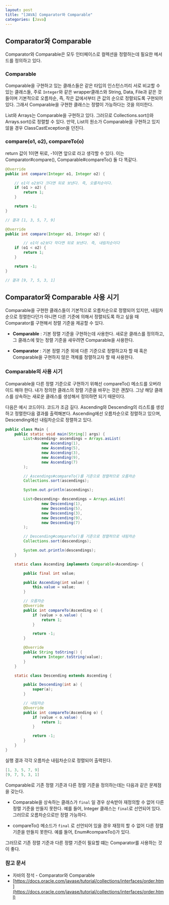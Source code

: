 ```yaml
---
layout: post
title: "[JAVA] Comparator와 Comparable"
categories: [Java]
---
```


## Comparator와 Comparable

Comparator와 Comparable은 모두 인터페이스로 컬렉션을 정렬하는데 필요한 메서드를 정의하고 있다.

### Comparable

Comparable을 구현하고 있는 클래스들은 같은 타입의 인스턴스끼리 서로 비교할 수 있는 클래스들, 주로 `Integer`와 같은 wrapper클래스와 String, Data, File과 같은 것들이며 기본적으로 오름차순, 즉, 작은 값에서부터 큰 값의 순으로 정렬되도록 구현되어 있다. 그래서 Comparable을 구현한 클래스는 정렬이 가능하다는 것을 의미한다.

List와 Arrays는 Comparable을 구현하고 있다. 그러므로 Collections.sort()와 Arrays.sort()로 정렬할 수 있다.  만약, List의 원소가 Comparable을 구현하고 있지 않을 경우 ClassCastException을 던진다.

### compare(o1, o2), compareTo(o)

return 값이 1이면 뒤로, -1이면 앞으로 라고 생각할 수 있다. 이는 Comparator#compare(), Comparable#compareTo() 둘 다 똑같다.

```java
@Override
public int compare(Integer o1, Integer o2) {

    // o1이 o2보다 크다면 뒤로 보낸다. 즉, 오름차순이다.
    if (o1 > o2) {
        return 1;
    }

    return -1;
}

// 결과 [1, 3, 5, 7, 9]
```

```java
@Override
public int compare(Integer o1, Integer o2) {

		// o1이 o2보다 작다면 뒤로 보낸다. 즉, 내림차순이다
    if (o1 < o2) {
        return 1;
    }

    return -1;
}

// 결과 [9, 7, 5, 3, 1]
```

## Comparator와 Comparable 사용 시기

Comparable을 구현한 클래스들이 기본적으로 오름차순으로 정렬되어 있지만, 내림차순으로 정렬한다던가 아니면 다른 기준에 의해서 정렬되도록 하고 싶을 때 Comparator를 구현해서 정렬 기준을 제공할 수 있다.

- **Comparable** : 기본 정렬 기준을 구현하는데 사용한다. 새로운 클래스를 정의하고, 그 클래스에 맞는 정렬 기준을 새우려면 Comparable을 사용한다.

- **Comparator** : 기본 정렬 기준 외에 다른 기준으로 정렬하고자 할 때 혹은 Comparable을 구현하지 않은 객체를 정렬하고자 할 때 사용한다.

### Comparable의 사용 시기

Comparable을 다른 정렬 기준으로 구현하기 위해선 compareTo() 메소드를 오버라이드 해야 한다. 내가 정의한 클래스의 정렬 기준을 바꾸는 것은 괜찮다. 그냥 해당 클래스를 상속하는 새로운 클래스를 생성해서 정의하면 되기 때문이다.

다음은 예시 코드이다. 코드가 조금 길다. Ascending와 Descending의 리스트를 생성하고 정렬한다음 결과를 출력해본다. Ascending에선 오름차순으로 정렬하고 있으며, Descending에선 내림차순으로 정렬하고 있다.

```java
public class Main {
    public static void main(String[] args) {
        List<Ascending> ascendings = Arrays.asList(
                new Ascending(1),
                new Ascending(5),
                new Ascending(3),
                new Ascending(9),
                new Ascending(7)
        );

        // Ascendings#compareTo()를 기준으로 정렬하므로 오름차순
        Collections.sort(ascendings);

        System.out.println(ascendings);

        List<Descending> descendings = Arrays.asList(
                new Descending(1),
                new Descending(5),
                new Descending(3),
                new Descending(9),
                new Descending(7)
        );

        // Descending#compareTo()를 기준으로 정렬하므로 내림차순
        Collections.sort(descendings);

        System.out.println(descendings);
    }

    static class Ascending implements Comparable<Ascending> {

        public final int value;

        public Ascending(int value) {
            this.value = value;
        }

        // 오름차순
        @Override
        public int compareTo(Ascending o) {
            if (value > o.value) {
                return 1;
            }

            return -1;
        }

        @Override
        public String toString() {
            return Integer.toString(value);
        }
    }

    static class Descending extends Ascending {

        public Descending(int a) {
            super(a);
        }

        // 내림차순
        @Override
        public int compareTo(Ascending o) {
            if (value < o.value) {
                return 1;
            }

            return -1;
        }
    }
}
```

실행 결과 각각 오름차순 내림차순으로 정렬되어 출력된다.

```java
[1, 3, 5, 7, 9]
[9, 7, 5, 3, 1]
```

Comparable로 기존 정렬 기준과 다른 정렬 기준을 정의하는데는 다음과 같은 문제점을 갖는다.

- Comparable을 상속하는 클래스가 `final` 일 경우 상속받아 재정의할 수 없어 다른 정렬 기준을 만들지 못한다. 예를 들어, Integer 클래스는 `final`로 선언되어 있다. 그러므로 오름차순으로만 정렬 가능하다.

- compareTo() 메소드가 `final` 로 선언되어 있을 경우 재정의 할 수 없어 다른 정렬 기준을 만들지 못한다. 예를 들어, Enum#compareTo()가 있다.

그러므로 기존 정렬 기준과 다른 정렬 기준이 필요할 떄는 Comparator를 사용하는 것이 좋다. 

### 참고 문서

- 자바의 정석 - Comparator와 Comparable
- [https://docs.oracle.com/javase/tutorial/collections/interfaces/order.htm](https://docs.oracle.com/javase/tutorial/collections/interfaces/order.html)
